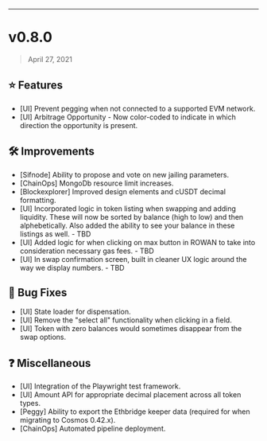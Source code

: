 
----

# v0.8.0
> April 27, 2021

## ⭐ Features

- [UI] Prevent pegging when not connected to a supported EVM network.
- [UI] Arbitrage Opportunity - Now color-coded to indicate in which direction the opportunity is present.

## 🛠 Improvements

- [Sifnode] Ability to propose and vote on new jailing parameters.
- [ChainOps] MongoDb resource limit increases.
- [Blockexplorer] Improved design elements and cUSDT decimal formatting.
- [UI] Incorporated logic in token listing when swapping and adding liquidity. These will now be sorted by balance (high to low) and then alphebetically. Also added the ability to see your balance in these listings as well. - TBD
- [UI] Added logic for when clicking on max button in ROWAN to take into consideration necessary gas fees. - TBD
- [UI] In swap confirmation screen, built in cleaner UX logic around the way we display numbers. - TBD

## 🐛 Bug Fixes

- [UI] State loader for dispensation.
- [UI] Remove the "select all" functionality when clicking in a field.
- [UI] Token with zero balances would sometimes disappear from the swap options.

## ❓ Miscellaneous

- [UI] Integration of the Playwright test framework.
- [UI] Amount API for appropriate decimal placement across all token types.
- [Peggy] Ability to export the Ethbridge keeper data (required for when migrating to Cosmos 0.42.x).
- [ChainOps] Automated pipeline deployment.
